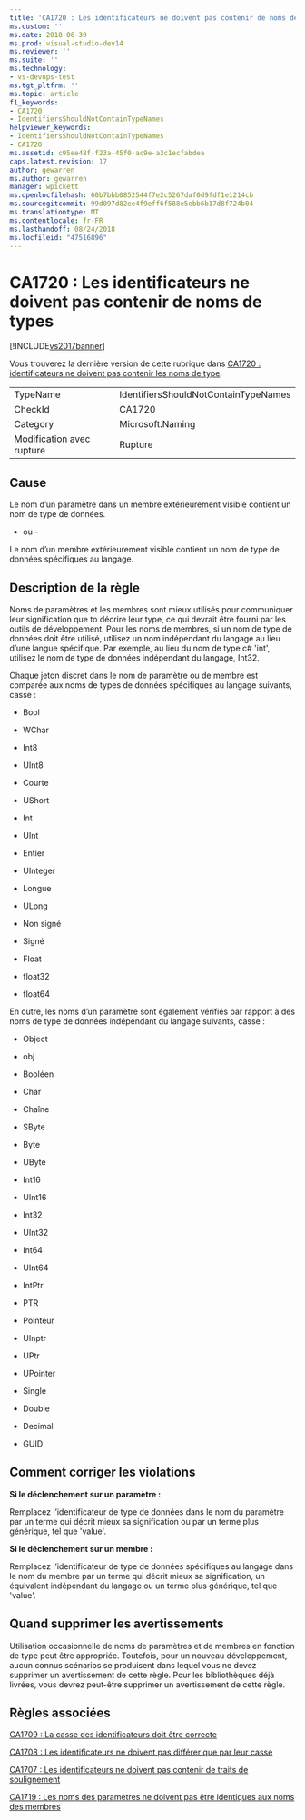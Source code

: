 ```yaml
---
title: 'CA1720 : Les identificateurs ne doivent pas contenir de noms de types | Microsoft Docs'
ms.custom: ''
ms.date: 2018-06-30
ms.prod: visual-studio-dev14
ms.reviewer: ''
ms.suite: ''
ms.technology:
- vs-devops-test
ms.tgt_pltfrm: ''
ms.topic: article
f1_keywords:
- CA1720
- IdentifiersShouldNotContainTypeNames
helpviewer_keywords:
- IdentifiersShouldNotContainTypeNames
- CA1720
ms.assetid: c95ee48f-f23a-45f0-ac9e-a3c1ecfabdea
caps.latest.revision: 17
author: gewarren
ms.author: gewarren
manager: wpickett
ms.openlocfilehash: 60b7bbb0852544f7e2c5267daf0d9fdf1e1214cb
ms.sourcegitcommit: 99d097d82ee4f9eff6f588e5ebb6b17d8f724b04
ms.translationtype: MT
ms.contentlocale: fr-FR
ms.lasthandoff: 08/24/2018
ms.locfileid: "47516896"
---
```

# <a name="ca1720-identifiers-should-not-contain-type-names"></a>CA1720 : Les identificateurs ne doivent pas contenir de noms de types
[!INCLUDE[vs2017banner](../includes/vs2017banner.md)]

Vous trouverez la dernière version de cette rubrique dans [CA1720 : identificateurs ne doivent pas contenir les noms de type](https://docs.microsoft.com/visualstudio/code-quality/ca1720-identifiers-should-not-contain-type-names).

|||
|-|-|
|TypeName|IdentifiersShouldNotContainTypeNames|
|CheckId|CA1720|
|Category|Microsoft.Naming|
|Modification avec rupture|Rupture|

## <a name="cause"></a>Cause
 Le nom d’un paramètre dans un membre extérieurement visible contient un nom de type de données.

 - ou -

 Le nom d’un membre extérieurement visible contient un nom de type de données spécifiques au langage.

## <a name="rule-description"></a>Description de la règle
 Noms de paramètres et les membres sont mieux utilisés pour communiquer leur signification que to décrire leur type, ce qui devrait être fourni par les outils de développement. Pour les noms de membres, si un nom de type de données doit être utilisé, utilisez un nom indépendant du langage au lieu d’une langue spécifique. Par exemple, au lieu du nom de type c# 'int', utilisez le nom de type de données indépendant du langage, Int32.

 Chaque jeton discret dans le nom de paramètre ou de membre est comparée aux noms de types de données spécifiques au langage suivants, casse :

-   Bool

-   WChar

-   Int8

-   UInt8

-   Courte

-   UShort

-   Int

-   UInt

-   Entier

-   UInteger

-   Longue

-   ULong

-   Non signé

-   Signé

-   Float

-   float32

-   float64

 En outre, les noms d’un paramètre sont également vérifiés par rapport à des noms de type de données indépendant du langage suivants, casse :

-   Object

-   obj

-   Booléen

-   Char

-   Chaîne

-   SByte

-   Byte

-   UByte

-   Int16

-   UInt16

-   Int32

-   UInt32

-   Int64

-   UInt64

-   IntPtr

-   PTR

-   Pointeur

-   UInptr

-   UPtr

-   UPointer

-   Single

-   Double

-   Decimal

-   GUID

## <a name="how-to-fix-violations"></a>Comment corriger les violations
 **Si le déclenchement sur un paramètre :**

 Remplacez l’identificateur de type de données dans le nom du paramètre par un terme qui décrit mieux sa signification ou par un terme plus générique, tel que 'value'.

 **Si le déclenchement sur un membre :**

 Remplacez l’identificateur de type de données spécifiques au langage dans le nom du membre par un terme qui décrit mieux sa signification, un équivalent indépendant du langage ou un terme plus générique, tel que 'value'.

## <a name="when-to-suppress-warnings"></a>Quand supprimer les avertissements
 Utilisation occasionnelle de noms de paramètres et de membres en fonction de type peut être appropriée. Toutefois, pour un nouveau développement, aucun connus scénarios se produisent dans lequel vous ne devez supprimer un avertissement de cette règle. Pour les bibliothèques déjà livrées, vous devrez peut-être supprimer un avertissement de cette règle.

## <a name="related-rules"></a>Règles associées
 [CA1709 : La casse des identificateurs doit être correcte](../code-quality/ca1709-identifiers-should-be-cased-correctly.md)

 [CA1708 : Les identificateurs ne doivent pas différer que par leur casse](../code-quality/ca1708-identifiers-should-differ-by-more-than-case.md)

 [CA1707 : Les identificateurs ne doivent pas contenir de traits de soulignement](../code-quality/ca1707-identifiers-should-not-contain-underscores.md)

 [CA1719 : Les noms des paramètres ne doivent pas être identiques aux noms des membres](../code-quality/ca1719-parameter-names-should-not-match-member-names.md)



